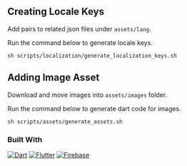 ## Creating Locale Keys

Add pairs to related json files under `assets/lang`.

Run the command below to generate locale keys.

```
sh scripts/localization/generate_localization_keys.sh 
```  

## Adding Image Asset

Download and move images into `assets/images` folder.

Run the command below to generate dart code for images.

```
sh scripts/assets/generate_assets.sh 
```  

### Built With

[![Dart][Dart.dev]][Dart-url]
[![Flutter][Flutter.dev]][Flutter-url]
[![Firebase][Firebase.dev]][Firebase-url]

<!-- MARKDOWN LINKS & IMAGES -->
[Dart.dev]: https://img.shields.io/badge/Dart-0175C2?style=for-the-badge&logo=dart&logoColor=white
[Dart-url]: https://dart.dev/
[Flutter.dev]: https://img.shields.io/badge/Flutter-02569B?style=for-the-badge&logo=flutter&logoColor=white
[Flutter-url]: https://flutter.dev/
[Firebase.dev]: https://img.shields.io/badge/Firebase-FFCA28?style=for-the-badge&logo=firebase&logoColor=black
[Firebase-url]: https://firebase.google.com/
